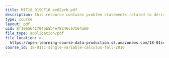 ```yaml
---
title: MIT18_01SCF10_ex02prb.pdf
description: this resource contains problem statements related to derivatives of |x|.
type: course
layout: pdf
uid: 8f1965641704eb5b4e78246c67564a60
file_type: application/pdf
file_location: >-
  https://open-learning-course-data-production.s3.amazonaws.com/18-01sc-single-variable-calculus-fall-2010/8f1965641704eb5b4e78246c67564a60_MIT18_01SCF10_ex02prb.pdf
course_id: 18-01sc-single-variable-calculus-fall-2010
---
```

